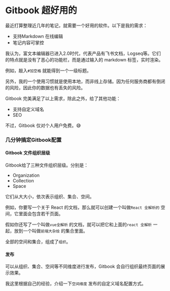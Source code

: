 # Gitbook 超好用的

最近打算整理近几年的笔记，就需要一个好用的软件。以下是我的需求：

* 支持Markdown 在线编辑
* 笔记内容可掌控

我认为，富文本编辑器已进入2.0时代，代表产品有飞书文档，Logseq等。它们的特点就是没有了恶心的功能栏，而是通过输入的 markdown 标签，实时渲染。

例如，敲入`#加空格` 就能得到一个一级标题。

&#x20;另外，我的一个使用习惯就是使用本地，而非线上存储。因为任何服务商都有倒闭的风险，因此你的数据也有丢失的风险。

Gitbook 完美满足了以上需求，除此之外，给了其他功能：

* 支持自定义域名
* SEO

不过，Gitbook 仅对个人用户免费。😅

### 几分钟搞定Gitbook配置

#### Gitbook 文件组织层级

Gitbook给了三种文件组织层级。分别是：

* Organization
* Collection
* Space

它们从大大小，依次表示组织、集合、空间。

例如，你要写一个关于 React 的文档，那么就可以创建一个叫做`React 全解析的` 空间，它里面会包含若干页面。

假如你还写了一个叫做`vue全解析` 的文档，就可以把它和上面的`react 全解析` 一起，放到一个叫做`前端大杂烩` 的集合里面。

全部的空间和集合，组成了`组织`。

#### 发布

可以从组织、集合、空间等不同维度进行发布，Gitbook 会自行组织最终页面的展示效果。

我这里根据自己的经验，介绍一下`空间维度` 发布的自定义域名配置方式。

